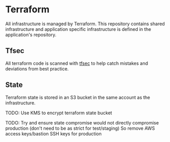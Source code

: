# Terraform

All infrastructure is managed by Terraform.
This repository contains shared infrastructure and application specific infrastructure is defined in the application's repository.

## Tfsec

All terraform code is scanned with [tfsec](https://github.com/aquasecurity/tfsec) to help catch mistakes and deviations from best practice.

## State

Terraform state is stored in an S3 bucket in the same account as the infrastructure.

TODO: Use KMS to encrypt terraform state bucket

TODO: Try and ensure state compromise would not directly compromise production (don't need to be as strict for test/staging)
  So remove AWS access keys/bastion SSH keys for production
